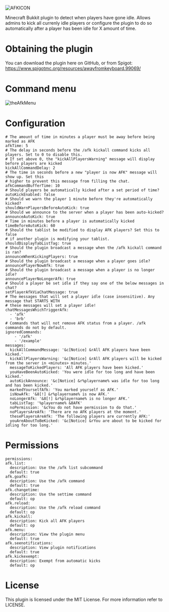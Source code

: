 ![AFKICON](https://user-images.githubusercontent.com/60233722/106799057-6720f100-6624-11eb-9245-69ee555e9811.PNG)

Minecraft Bukkit plugin to detect when players have gone idle. Allows admins to kick all currenly idle players or configure the plugin to do so automatically after a player has been idle for X amount of time.

# Obtaining the plugin

You can download the plugin here on GitHub, or from Spigot: https://www.spigotmc.org/resources/awayfromkeyboard.99069/

# Command menu

![theAfkMenu](https://user-images.githubusercontent.com/60233722/148627881-e7a3ca7a-c6c6-4cbf-85e0-a421d48192e2.PNG)

# Configuration
```
# The amount of time in minutes a player must be away before being marked as AFK
afkTime: 5
# The delay in seconds before the /afk kickall command kicks all players. Set to 0 to disable this.
# If set above 0, the "kickAllPlayersWarning" message will display before players are kicked
kickAllCommandDelay: 2
# The time in seconds before a new "player is now AFK" message will show up. Set this
# higher to prevent this message from filling the chat.
afkCommandBufferTime: 10
# Should players be automatically kicked after a set period of time?
autoKickEnabled: false
# Should we warn the player 1 minute before they're automatically kicked?
shouldWarnPlayersBeforeAutoKick: true
# Should we announce to the server when a player has been auto-kicked?
announceAutoKick: true
# Time in minutes before a player is automatically kicked
timeBeforeAutoKick: 60
# Should the tablist be modified to display AFK players? Set this to false
# if another plugin is modifying your tablist.
shouldDisplayTabListTag: true
# Should the plugin broadcast a message when the /afk kickall command is ran?
announceWhenKickingPlayers: true
# Should the plugin broadcast a message when a player goes idle?
announcePlayerNowAfk: true
# Should the plugin broadcast a message when a player is no longer idle?
announcePlayerNoLongerAfk: true
# Should a player be set idle if they say one of the below messages in chat?
setPlayerAfkViaChatMessage: true
# The messages that will set a player idle (case insensitive). Any message that STARTS WITH
# these messages will set a player idle!
chatMessagesWhichTriggerAfk:
  - 'afk'
  - 'brb'
# Commands that will not remove AFK status from a player. /afk commands do not by default.
ignoredCommands:
    - '/afk'
    - '/example'
messages:
  kickAllCommandMessage: '&c[Notice] &rAll AFK players have been kicked.'
  kickAllPlayersWarning: '&c[Notice] &rAll AFK players will be kicked from the server in <minutes> minutes.'
  messageToKickedPlayers: 'All AFK players have been kicked.'
  youHaveBeenAutoKicked: 'You were idle for too long and have been kicked.'
  autoKickAnnounce: '&c[Notice] &r%playername% was idle for too long and has been kicked.'
  markedYourselfAfk: 'You marked yourself as AFK.'
  isNowAfk: '&8[!] &r%playername% is now AFK.'
  noLongerAfk: '&8[!] &r%playername% is no longer AFK.'
  tabListTag: '%playername% &8AFK'
  noPermission: '&cYou do not have permission to do that.'
  noPlayersAreAfk: 'There are no AFK players at the moment.'
  thesePlayersAreAfk: 'The following players are currently AFK:'
  youAreAboutToBeKicked: '&c[Notice] &rYou are about to be kicked for idling for too long.'
  ```
  
  # Permissions
  
  ```
  permissions:
  afk.list:
    description: Use the /afk list subcommand
    default: true
  afk.goafk:
    description: Use the /afk command
    default: true
  afk.changetime:
    description: Use the settime command
    default: op
  afk.reload:
    description: Use the /afk reload command
    default: op
  afk.kickall:
    description: Kick all AFK players
    default: op
  afk.menu:
    description: View the plugin menu
    default: true
  afk.seenotifications:
    description: View plugin notifications
    default: true
  afk.kickexempt:
    description: Exempt from automatic kicks
    default: op
```
      
 # License
 
 This plugin is licensed under the MIT License. For more information refer to LICENSE.
 
 

